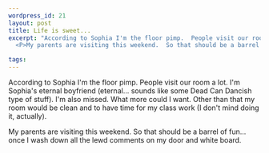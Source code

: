 ```yaml
--- 
wordpress_id: 21
layout: post
title: Life is sweet...
excerpt: "According to Sophia I'm the floor pimp.  People visit our room a lot.  I'm Sophia's eternal boyfriend (eternal... sounds like some Dead Can Dancish type of stuff).  I'm also missed.  What more could I want.  Other than that my room would be clean and to have time for my class work (I don't mind doing it, actually).\r\n\
  <P>My parents are visiting this weekend.  So that should be a barrel of fun... once I wash down all the lewd comments on my door and white board.  "

tags: 
---
```


According to Sophia I'm the floor pimp.  People visit our room a lot.  I'm Sophia's eternal boyfriend (eternal... sounds like some Dead Can Dancish type of stuff).  I'm also missed.  What more could I want.  Other than that my room would be clean and to have time for my class work (I don't mind doing it, actually).
<P>My parents are visiting this weekend.  So that should be a barrel of fun... once I wash down all the lewd comments on my door and white board.  
